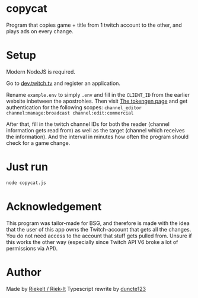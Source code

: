 # copycat
Program that copies game + title from 1 twitch account to the other, and plays ads on every change.

# Setup
Modern NodeJS is required.

Go to [dev.twitch.tv](https://dev.twitch.tv) and register an application.

Rename `example.env` to simply `.env` and fill in the `CLIENT_ID` from the earlier website inbetween the apostrohies.
Then visit [The tokengen page](https://twitchapps.com/tokengen/) and get authentication for the following scopes: `channel_editor channel:manage:broadcast channel:edit:commercial`

After that, fill in the twitch channel IDs for both the reader (channel information gets read from) as well as the target (channel which receives the information). And the interval in minutes how often the program should check for a game change.

# Just run
```bash
node copycat.js
```
# Acknowledgement
This program was tailor-made for BSG, and therefore is made with the idea that the user of this app owns the Twitch-account that gets all the changes. You do not need access to the account that stuff gets pulled from. Unsure if this works the other way (especially since Twitch API V6 broke a lot of permissions via API).

# Author
Made by [Riekelt / Riek-lt](https://github.com/riek-lt)
Typescript rewrite by [duncte123](https://github.com/duncte123)
